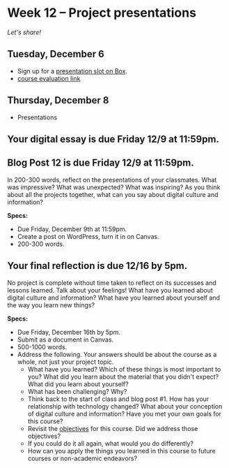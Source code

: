 
# Week 12 – Project presentations
*Let's share!* 

## Tuesday, December 6 
* Sign up for a [presentation slot on Box](https://wlu.app.box.com/notes/1078425757154).
* [course evaluation link](https://docs.google.com/forms/d/e/1FAIpQLSdPNnTqNF5IrRHgSKhMFSoQD0uNPBIdOox_RssYdEyDZjRMrw/viewform)

## Thursday, December 8 

* Presentations


## Your digital essay is due Friday 12/9 at 11:59pm. 

## Blog Post 12 is due Friday 12/9 at 11:59pm.

In 200-300 words, reflect on the presentations of your classmates. What was impressive? What was unexpected? What was inspiring? As you think about all the projects together, what can you say about digital culture and information? 

**Specs:**

* Due Friday, December 9th at 11:59pm.
* Create a post on WordPress, turn it in on Canvas.
* 200-300 words.


## Your final reflection is due 12/16 by 5pm. 

No project is complete without time taken to reflect on its successes and lessons learned. Talk about your feelings! What have you learned about digital culture and information? What have you learned about yourself and the way you learn new things? 

**Specs:**

* Due Friday, December 16th by 5pm.
* Submit as a document in Canvas.
* 500-1000 words.
* Address the following. Your answers should be about the course as a whole, not just your project topic.
	* What have you learned? Which of these things is most important to you? What did you learn about the material that you didn't expect? What did you learn about yourself?
    * What has been challenging? Why?
   	* Think back to the start of class and blog post #1. How has your relationship with technology changed? What about your conception of digital culture and information? Have you met your own goals for this course?
    * Revisit the [objectives](https://mackenziekbrooks.github.io/dci101-f22/#course-objectives) for this course. Did we address those objectives?
    * If you could do it all again, what would you do differently?
    * How can you apply the things you learned in this course to future courses or non-academic endeavors?

